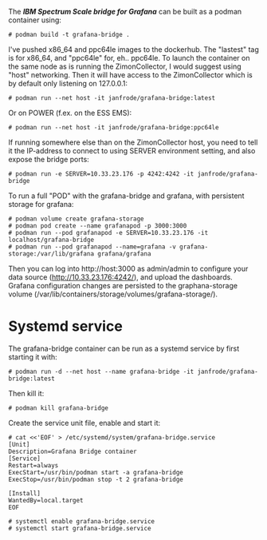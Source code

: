 The ***IBM Spectrum Scale bridge for Grafana*** can be built as a podman container using:

```shell
# podman build -t grafana-bridge .
```

I've pushed x86_64 and ppc64le images to the dockerhub. The "lastest" tag is for x86_64, and "ppc64le" for, eh.. ppc64le. To launch the container on the same node as is running the ZimonCollector, I would suggest using "host" networking. Then it will have access to the ZimonCollector which is by default only listening on 127.0.0.1:

```shell
# podman run --net host -it janfrode/grafana-bridge:latest
```

Or on POWER (f.ex. on the ESS EMS):

```shell
# podman run --net host -it janfrode/grafana-bridge:ppc64le
```

If running somewhere else than on the ZimonCollector host, you need to tell it the IP-address to connect to using SERVER environment setting, and also expose the bridge ports:

```shell
# podman run -e SERVER=10.33.23.176 -p 4242:4242 -it janfrode/grafana-bridge
```


To run a full "POD" with the grafana-bridge and grafana, with persistent storage for grafana:


```shell
# podman volume create grafana-storage
# podman pod create --name grafanapod -p 3000:3000
# podman run --pod grafanapod -e SERVER=10.33.23.176 -it localhost/grafana-bridge
# podman run --pod grafanapod --name=grafana -v grafana-storage:/var/lib/grafana grafana/grafana
```


Then you can log into http://host:3000 as admin/admin to configure your data source (http://10.33.23.176:4242/), and upload the dashboards. Grafana configuration changes are persisted to the graphana-storage volume (/var/lib/containers/storage/volumes/grafana-storage/).


# Systemd service

The grafana-bridge container can be run as a systemd service by first starting it with:


```shell
# podman run -d --net host --name grafana-bridge -it janfrode/grafana-bridge:latest
```

Then kill it:

```shell
# podman kill grafana-bridge
```

Create the service unit file, enable and start it:

```shell
# cat <<'EOF' > /etc/systemd/system/grafana-bridge.service
[Unit]
Description=Grafana Bridge container
[Service]
Restart=always
ExecStart=/usr/bin/podman start -a grafana-bridge
ExecStop=/usr/bin/podman stop -t 2 grafana-bridge

[Install]
WantedBy=local.target
EOF

# systemctl enable grafana-bridge.service
# systemctl start grafana-bridge.service
```

